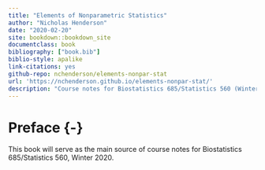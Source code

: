 ```yaml
--- 
title: "Elements of Nonparametric Statistics"
author: "Nicholas Henderson"
date: "2020-02-20"
site: bookdown::bookdown_site
documentclass: book
bibliography: ["book.bib"]
biblio-style: apalike
link-citations: yes
github-repo: nchenderson/elements-nonpar-stat
url: 'https://nchenderson.github.io/elements-nonpar-stat/'
description: "Course notes for Biostatistics 685/Statistics 560 (Winter 2020)."
---
```


# Preface {-}

This book will serve as the main source of course notes for Biostatistics 685/Statistics 560, Winter 2020.
